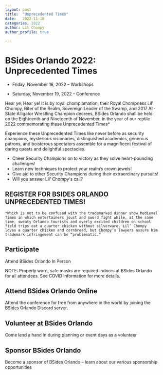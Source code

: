 ```yaml
---
layout: post
title:  "Unprecedented Times"
date:   2022-11-18
categories: 2022
author: Lil Chompy
author_profile: true

---
```

# BSides Orlando 2022: Unprecedented Times

* Friday, November 18, 2022 – Workshops

* Saturday, November 19, 2022 – Conference

[Schedule]: https://bsorl.org/schedule

Hear ye, Hear ye! It is by royal chomplamation, their Royal Chompness Lil’ Chompy, Biter of the Realm, Sovereign Leader of the Swamp, and 2017 All-State Alligator Wrestling Champion  decrees, BSides Orlando shall be held on the Eighteenth and Nineteenth of November, in the year of our reptile 2022 commemorating these Unprecedented Times*

Experience these Unprecedented Times like never before as security champions, mysterious visionaries, distinguished academics, generous patrons, and boisterous spectators assemble for a magnificent festival of daring quests and delightful spectacles.


* Cheer Security Champions on to victory as they solve heart-pounding challenges!
* Learn new techniques to protect your realm’s crown jewels!
* Give aid to other Security Champions during their extraordinary pursuits!
* Will you answer Lil' Chompy's call?

## REGISTER FOR BSIDES ORLANDO UNPRECEDENTED TIMES!

`*Which is not to be confused with the trademarked dinner show Medieval Times in which entertainers joust and sword fight while, at the same time, sweaty Orlando tourists and overly excited children on school field trips eat a quarter chicken without silverware. Lil’ Chompy loves a quarter chicken and cornbread, but Chompy’s lawyers assure him trademark infringement can be “problematic.”`

## Participate
Attend BSides Orlando In Person

NOTE: Properly worn, safe masks are required indoors at BSides Orlando for all attendees. See COVID information for more details.

[COVID-19 Policy]: /policies/

## Attend BSides Orlando Online
Attend the conference for free from anywhere in the world by joining the BSides Orlando Discord server.

[Discord]: https://bsorl.org/discord

## Volunteer at BSides Orlando
Come lend a hand in during planning or event days as a volunteer

## Sponsor BSides Orlando
Become a sponsor of BSides Orlando – learn about our various sponsorship opportunities
